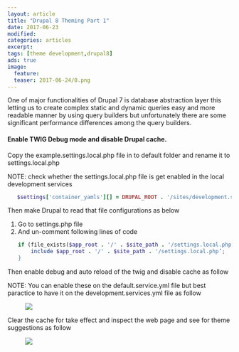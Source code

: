 ```yaml
---
layout: article
title: "Drupal 8 Theming Part 1"
date: 2017-06-23
modified:
categories: articles
excerpt:
tags: [theme development,drupal8]
ads: true
image:
  feature: 
  teaser: 2017-06-24/0.png
---  
```


One of major functionalities of Drupal 7 is  database abstraction layer this letting us to create complex 
static and dynamic queries easy and  more readable manner by using query builders but unfortunately there 
are some significant performance differences among the query builders.

#### Enable TWIG Debug mode and disable Drupal cache.

Copy the example.settings.local.php file in to default folder and rename it to settings.local.php

NOTE: check whether the settings.local.php file is get enabled in the local development services

```ruby
   $settings['container_yamls'][] = DRUPAL_ROOT . '/sites/development.services.yml’;
```
Then make Drupal to read that file configurations as below

1. Go to settings.php file
2. And un-comment following lines of code
   ```ruby
   if (file_exists($app_root . '/' . $site_path . '/settings.local.php')) {
       include $app_root . '/' . $site_path . '/settings.local.php’;
   }
   ```
   
Then enable debug and auto reload of the twig and disable cache as follow

NOTE: You can enable these on the default.service.yml file but best paractice to have it on the 
development.services.yml file as follow

<figure>
	<a href="#"><img src="{{ site.url }}/images/2017-06-24/1.png"></a>
	<figcaption></figcaption>
</figure>

Clear the cache for take effect and inspect the web page and see for theme suggestions as follow

<figure>
	<a href="#"><img src="{{ site.url }}/images/2017-06-24/2.png"></a>
	<figcaption></figcaption>
</figure>

   
